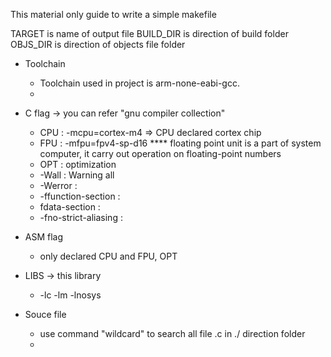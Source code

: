 This material only guide to write a simple makefile

TARGET is name of output file 
BUILD_DIR is direction of build folder
OBJS_DIR is direction of objects file folder

- Toolchain
    + Toolchain used in project is arm-none-eabi-gcc.
    + 

- C flag -> you can refer "gnu compiler collection"
    + CPU : -mcpu=cortex-m4 => CPU declared cortex chip
    + FPU : -mfpu=fpv4-sp-d16
        **** floating point unit is a part of system computer, it carry out operation on floating-point numbers
    + OPT : optimization 
    + -Wall : Warning all
    + -Werror :  
    + -ffunction-section : 
    + fdata-section :
    + -fno-strict-aliasing : 

- ASM flag 
    + only declared CPU and FPU, OPT
- LIBS -> this library 
    + -lc -lm -lnosys

- Souce file 
    + use command "wildcard"  to search all file .c in ./ direction folder
    + 